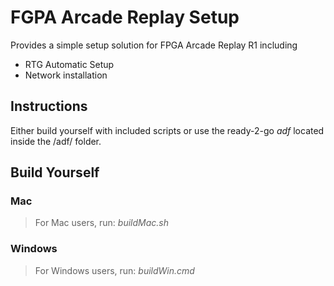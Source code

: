 # FGPA Arcade Replay Setup #

Provides a simple setup solution for FPGA Arcade Replay R1 including
* RTG Automatic Setup
* Network installation

## Instructions ##

Either build yourself with included scripts or use the ready-2-go _adf_ located inside the /adf/ folder.

## Build Yourself ##

### Mac ###

> For Mac users, run: _buildMac.sh_

### Windows ###

> For Windows users, run: _buildWin.cmd_




